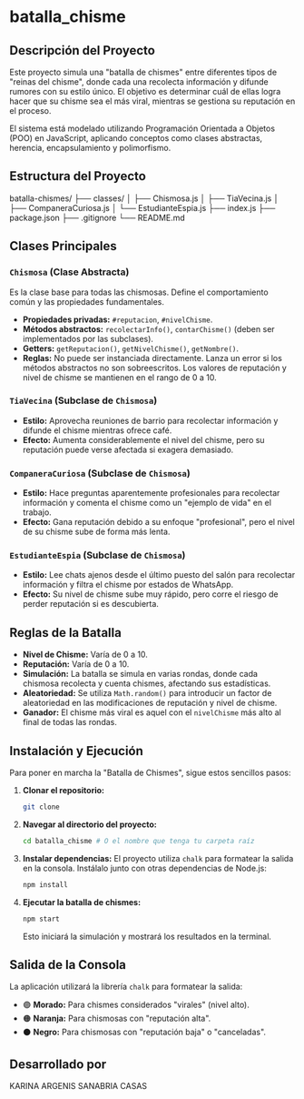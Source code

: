 # batalla_chisme

## Descripción del Proyecto

Este proyecto simula una "batalla de chismes" entre diferentes tipos de "reinas del chisme", donde cada una recolecta información y difunde rumores con su estilo único. El objetivo es determinar cuál de ellas logra hacer que su chisme sea el más viral, mientras se gestiona su reputación en el proceso.

El sistema está modelado utilizando Programación Orientada a Objetos (POO) en JavaScript, aplicando conceptos como clases abstractas, herencia, encapsulamiento y polimorfismo.

## Estructura del Proyecto
batalla-chismes/
├── classes/
│   ├── Chismosa.js
│   ├── TiaVecina.js
│   ├── CompaneraCuriosa.js
│   └── EstudianteEspia.js
├── index.js
├── package.json
├── .gitignore
└── README.md

## Clases Principales

### `Chismosa` (Clase Abstracta)

Es la clase base para todas las chismosas. Define el comportamiento común y las propiedades fundamentales.
* **Propiedades privadas:** `#reputacion`, `#nivelChisme`.
* **Métodos abstractos:** `recolectarInfo()`, `contarChisme()` (deben ser implementados por las subclases).
* **Getters:** `getReputacion()`, `getNivelChisme()`, `getNombre()`.
* **Reglas:** No puede ser instanciada directamente. Lanza un error si los métodos abstractos no son sobreescritos. Los valores de reputación y nivel de chisme se mantienen en el rango de 0 a 10.

### `TiaVecina` (Subclase de `Chismosa`)

* **Estilo:** Aprovecha reuniones de barrio para recolectar información y difunde el chisme mientras ofrece café.
* **Efecto:** Aumenta considerablemente el nivel del chisme, pero su reputación puede verse afectada si exagera demasiado.

### `CompaneraCuriosa` (Subclase de `Chismosa`)

* **Estilo:** Hace preguntas aparentemente profesionales para recolectar información y comenta el chisme como un "ejemplo de vida" en el trabajo.
* **Efecto:** Gana reputación debido a su enfoque "profesional", pero el nivel de su chisme sube de forma más lenta.

### `EstudianteEspia` (Subclase de `Chismosa`)

* **Estilo:** Lee chats ajenos desde el último puesto del salón para recolectar información y filtra el chisme por estados de WhatsApp.
* **Efecto:** Su nivel de chisme sube muy rápido, pero corre el riesgo de perder reputación si es descubierta.

## Reglas de la Batalla

* **Nivel de Chisme:** Varía de 0 a 10.
* **Reputación:** Varía de 0 a 10.
* **Simulación:** La batalla se simula en varias rondas, donde cada chismosa recolecta y cuenta chismes, afectando sus estadísticas.
* **Aleatoriedad:** Se utiliza `Math.random()` para introducir un factor de aleatoriedad en las modificaciones de reputación y nivel de chisme.
* **Ganador:** El chisme más viral es aquel con el `nivelChisme` más alto al final de todas las rondas.

## Instalación y Ejecución

Para poner en marcha la "Batalla de Chismes", sigue estos sencillos pasos:

1.  **Clonar el repositorio:**
    ```bash
    git clone 
    ```

2.  **Navegar al directorio del proyecto:**
    ```bash
    cd batalla_chisme # O el nombre que tenga tu carpeta raíz
    ```

3.  **Instalar dependencias:**
    El proyecto utiliza `chalk` para formatear la salida en la consola. Instálalo junto con otras dependencias de Node.js:
    ```bash
    npm install
    ```

4.  **Ejecutar la batalla de chismes:**
    ```bash
    npm start
    ```
    Esto iniciará la simulación y mostrará los resultados en la terminal.

## Salida de la Consola

La aplicación utilizará la librería `chalk` para formatear la salida:
* 🟣 **Morado:** Para chismes considerados "virales" (nivel alto).
* 🟠 **Naranja:** Para chismosas con "reputación alta".
* ⚫ **Negro:** Para chismosas con "reputación baja" o "canceladas".

## Desarrollado por

KARINA ARGENIS SANABRIA CASAS
